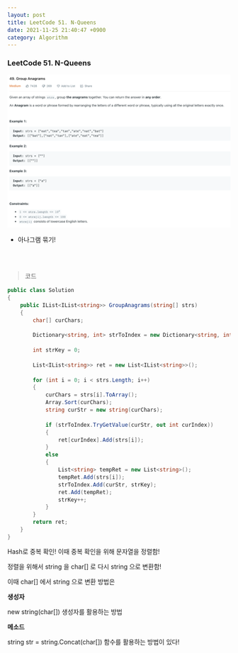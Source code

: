 ```yaml
---
layout: post
title: LeetCode 51. N-Queens
date: 2021-11-25 21:40:47 +0900
category: Algorithm
---
```

### LeetCode 51. N-Queens

![](/assets/img/leetcode/49.png)

- 아나그램 묶기!

<br><br>

>코드

```c#
public class Solution
{
    public IList<IList<string>> GroupAnagrams(string[] strs)
    {
        char[] curChars;

        Dictionary<string, int> strToIndex = new Dictionary<string, int>();

        int strKey = 0;

        List<IList<string>> ret = new List<IList<string>>();

        for (int i = 0; i < strs.Length; i++)
        {
            curChars = strs[i].ToArray();
            Array.Sort(curChars);
            string curStr = new string(curChars);

            if (strToIndex.TryGetValue(curStr, out int curIndex))
            {
                ret[curIndex].Add(strs[i]);
            }
            else
            {
                List<string> tempRet = new List<string>();
                tempRet.Add(strs[i]);
                strToIndex.Add(curStr, strKey);
                ret.Add(tempRet);
                strKey++;
            }
        }
        return ret;
    }
}
```

Hash로 중복 확인! 이때 중복 확인을 위해 문자열을 정렬함!

정렬을 위해서 string 을 char[] 로 다시 string 으로 변환함!

이때 char[] 에서 string 으로 변환 방법은

**생성자**

new string(char[])  생성자를 활용하는 방법

**메소드**

string str = string.Concat(char[])   함수를 활용하는 방법이 있다!
